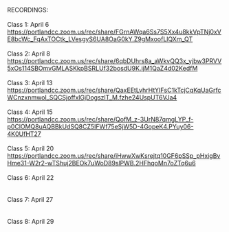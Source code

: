 
RECORDINGS:</br></br>
Class 1: April 6 </br>
https://portlandcc.zoom.us/rec/share/FGrnAWqa6Ss7S5Xx4u8kkVpTNj0xVE8bcWc_FqAxTOCtk_LVesgyS6UA8OaG0kY.Z9gMxoofLlQXm_QT
</br></br>
Class 2: April 8 </br>
https://portlandcc.zoom.us/rec/share/6qbDUhrs8a_aWkvQQ3x_yjbw3PRVV5xOs114SBOmvGMLASKkpBSRLUf32bosdU9K.ijM1QaZ4d02KedfM
</br></br>
Class 3: April 13 </br>
https://portlandcc.zoom.us/rec/share/QaxEEtLvhrHtYIFsC1kTcjCqKqUaGrfcWCnzxnmwoI_SQCSjoffxlGjDogszlT_M.fzhe24UspUT6VJa4
</br></br>
Class 4: April 15 </br>
https://portlandcc.zoom.us/rec/share/QofM_z-3UrN87qmgLYP_f-p0ClOMQ8uAQBBkUdSQ8CZ5IFWf75eSjW5D-4GopeK4.PYuy06-4K0UfHT27
</br></br>
Class 5: April 20 </br>
https://portlandcc.zoom.us/rec/share/iHwwXwKsrejtq10GF6pSSp_pHxigBvHme31-W2r2-wTShuj2BEOk7uWoD89slPWB.2HFhqoMn7oZTq6u6
</br></br>
Class 6: April 22 </br>
</br></br>
Class 7: April 27 </br>
</br></br>
Class 8: April 29 </br>
